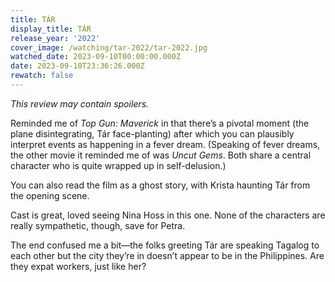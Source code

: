 ```yaml
---
title: TÁR
display_title: TÁR
release_year: '2022'
cover_image: /watching/tar-2022/tar-2022.jpg
watched_date: 2023-09-10T00:00:00.000Z
date: 2023-09-10T23:36:26.000Z
rewatch: false
---
```

_This review may contain spoilers._

Reminded me of _Top Gun: Maverick_ in that there’s a pivotal moment (the plane disintegrating, Tár face-planting) after which you can plausibly interpret events as happening in a fever dream. (Speaking of fever dreams, the other movie it reminded me of was _Uncut Gems_. Both share a central character who is quite wrapped up in self-delusion.)

You can also read the film as a ghost story, with Krista haunting Tár from the opening scene.

Cast is great, loved seeing Nina Hoss in this one. None of the characters are really sympathetic, though, save for Petra. 

The end confused me a bit—the folks greeting Tár are speaking Tagalog to each other but the city they’re in doesn’t appear to be in the Philippines. Are they expat workers, just like her?
